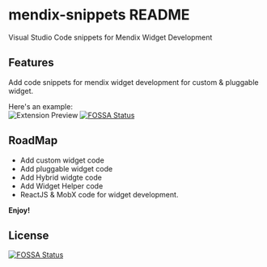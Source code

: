 # mendix-snippets README
Visual Studio Code snippets for Mendix Widget Development

## Features
Add code snippets for mendix widget development for custom & pluggable widget.

Here's an example:    
![Extension Preview](img/example.gif)
[![FOSSA Status](https://app.fossa.com/api/projects/git%2Bgithub.com%2FYogendra0Sharma%2Fvscode-mendix-snippets.svg?type=shield)](https://app.fossa.com/projects/git%2Bgithub.com%2FYogendra0Sharma%2Fvscode-mendix-snippets?ref=badge_shield)

## RoadMap
- Add custom widget code
- Add pluggable widget code
- Add Hybrid widgte code
- Add Widget Helper code
- ReactJS & MobX code for widget development.


**Enjoy!**


## License
[![FOSSA Status](https://app.fossa.com/api/projects/git%2Bgithub.com%2FYogendra0Sharma%2Fvscode-mendix-snippets.svg?type=large)](https://app.fossa.com/projects/git%2Bgithub.com%2FYogendra0Sharma%2Fvscode-mendix-snippets?ref=badge_large)